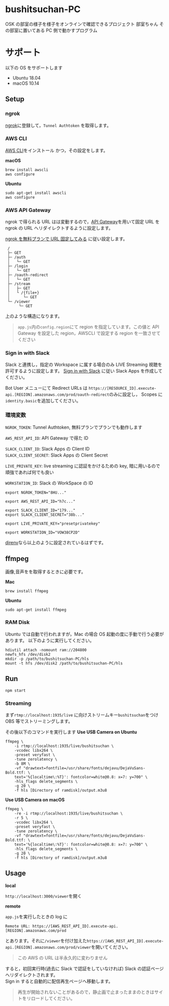 # bushitsuchan-PC

OSK の部室の様子を様子をオンラインで確認できるプロジェクト 部室ちゃん
その部室に置いてある PC 側で動かすプログラム

# サポート

以下の OS をサポートします

- Ubuntu 18.04
- macOS 10.14

## Setup

### ngrok

[ngrok](https://ngrok.com/)に登録して，`Tunnel Authtoken` を取得します。

### AWS CLI

[AWS CLI](https://aws.amazon.com/jp/cli/)をインストール
かつ，その設定をします。

**macOS**

```bash=
brew install awscli
aws configure
```

**Ubuntu**

```bash=
sudo apt-get install awscli
aws configure
```

### AWS API Gateway

ngrok で得られる URL はは変動するので，[API Gateway](https://aws.amazon.com/jp/api-gateway/)を用いて固定 URL を ngrok の URL へリダイレクトするように設定します。

[ngrok を無料プランで URL 固定してみる](https://qiita.com/miso_develop/items/bdcf15489b069ba1fa61) に従い設定します。

```text=
 /
 ├─ GET
 ├─ /auth
 │   └─ GET
 ├─ /login
 │   └─ GET
 ├─ /oauth-redirect
 │   └─ GET
 ├─ /stream
 │   ├─ GET
 │   └ /{file+}
 │      └─ GET
 └─ /viewer
      └─ GET
```

上のような構造になります。

> `app.js`内の`config.region`にて region を指定しています。この値と API Gateway を設定した region，AWSCLI で設定する region を一致させてください

### Sign in with Slack

Slack と連携し，指定の Workspace に属する場合のみ LIVE Streaming 視聴を許可するように設定します。
[Sign in with Slack](https://api.slack.com/docs/sign-in-with-slack) に従い Slack Apps を作成してください。

Bot User メニューにて Redirect URLs は
`https://[RESOURCE_ID].execute-api.[REGION].amazonaws.com/prod/oauth-redirect`のみに設定し，
Scopes に`identity.basic`を追加してください。

### 環境変数

`NGROK_TOKEN`: Tunnel Authtoken, 無料プランでプランでも動作します

`AWS_REST_API_ID`: API Gateway で得た ID

`SLACK_CLIENT_ID`: Slack Apps の Client ID  
`SLACK_CLIENT_SECRET`: Slack Apps の Client Secret

`LIVE_PRIVATE_KEY`: live streaming に認証をかけるための key, 暗に用いるので頑強であれば何でも良い

`WORKSTATION_ID`: Slack の WorkSpace の ID

```bash=
export NGROK_TOKEN="8HU..."

export AWS_REST_API_ID="h7c..."

export SLACK_CLIENT_ID="179..."
export SLACK_CLIENT_SECRET="38b..."

export LIVE_PRIVATE_KEY="presetprivatekey"

export WORKSTATION_ID="VOW38CP2D"
```

[direnv](https://direnv.net/)なら以上のように設定されているはずです。

## ffmpeg

画像,音声をを取得するときに必要です。

**Mac**

```bash=
brew install ffmpeg
```

**Ubuntu**

```bash=
sudo apt-get install ffmpeg
```

### RAM Disk

Ubuntu では自動で行われますが，Mac の場合 OS 起動の度に手動で行う必要があります。
以下のように実行してください。

```bash=
hdiutil attach -nomount ram://204800
newfs_hfs /dev/disk2
mkdir -p /path/to/bushitsuchan-PC/hls
mount -t hfs /dev/disk2 /path/to/bushitsuchan-PC/hls
```

## Run

```bash=
npm start
```

### Streaming

まず`rtmp://localhost:1935/live` に向けストリームキー`bushitsuchan`をつけ OBS 等でストリーミングします。

その後以下のコマンドを実行します
**Use USB Camera on Ubuntu**

```bash=
ffmpeg \
    -i rtmp://localhost:1935/live/bushitsuchan \
    -vcodec libx264 \
    -preset veryfast \
    -tune zerolatency \
    -b 8M \
    -vf "drawtext=fontfile=/usr/share/fonts/dejavu/DejaVuSans-Bold.ttf: \
    text='%{localtime\:%T}': fontcolor=white@0.8: x=7: y=700" \
    -hls_flags delete_segments \
    -g 20 \
    -f hls [Directory of ramdisk]/output.m3u8
```

**Use USB Camera on macOS**

```bash=
ffmpeg \
    -re -i rtmp://localhost:1935/live/bushitsuchan \
    -r 5 \
    -vcodec libx264 \
    -preset veryfast \
    -tune zerolatency \
    -vf "drawtext=fontfile=/usr/share/fonts/dejavu/DejaVuSans-Bold.ttf: \
    text='%{localtime\:%T}': fontcolor=white@0.8: x=7: y=700" \
    -hls_flags delete_segments \
    -g 20 \
    -f hls [Directory of ramdisk]/output.m3u8
```

## Usage

**local**

`http://localhost:3000/viewer`を開く

**remote**

`app.js`を実行したときの log に

```text=
Remote URL: https://[AWS_REST_API_ID].execute-api.[REGION].amazonaws.com/prod
```

とあります。それに`/viewer`を付け加えた`https://[AWS_REST_API_ID].execute-api.[REGION].amazonaws.com/prod/viewer`を開いてください。

> この AWS の URL は半永久的に変わりません

すると，初回実行時(過去に Slack で認証をしていなければ) Slack の認証ページへリダイレクトされます。  
Sign in すると自動的に配信再生ページへ移動します。

> 再生が開始されないことがあるので，静止画で止まったままのときはサイトをリロードしてください。
